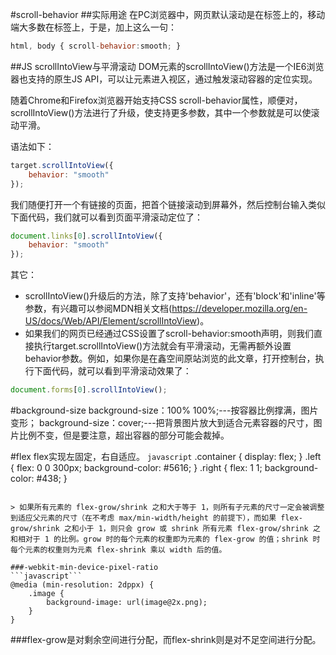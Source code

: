 #scroll-behavior
##实际用途
在PC浏览器中，网页默认滚动是在<html>标签上的，移动端大多数在<body>标签上，于是，加上这么一句：
```javascript 
html, body { scroll-behavior:smooth; }
```

##JS scrollIntoView与平滑滚动
DOM元素的scrollIntoView()方法是一个IE6浏览器也支持的原生JS API，可以让元素进入视区，通过触发滚动容器的定位实现。

随着Chrome和Firefox浏览器开始支持CSS scroll-behavior属性，顺便对，scrollIntoView()方法进行了升级，使支持更多参数，其中一个参数就是可以使滚动平滑。

语法如下：
```javascript
target.scrollIntoView({
    behavior: "smooth"
});
```
我们随便打开一个有链接的页面，把首个链接滚动到屏幕外，然后控制台输入类似下面代码，我们就可以看到页面平滑滚动定位了：
```javascript
document.links[0].scrollIntoView({
    behavior: "smooth"
});
```
其它：
- scrollIntoView()升级后的方法，除了支持'behavior'，还有'block'和'inline'等参数，有兴趣可以参阅MDN相关文档(https://developer.mozilla.org/en-US/docs/Web/API/Element/scrollIntoView)。
- 如果我们的网页已经通过CSS设置了scroll-behavior:smooth声明，则我们直接执行target.scrollIntoView()方法就会有平滑滚动，无需再额外设置behavior参数。例如，如果你是在鑫空间原站浏览的此文章，打开控制台，执行下面代码，就可以看到平滑滚动效果了：
```javascript
document.forms[0].scrollIntoView();
```
#background-size
background-size：100% 100%;---按容器比例撑满，图片变形；
background-size：cover;---把背景图片放大到适合元素容器的尺寸，图片比例不变，但是要注意，超出容器的部分可能会裁掉。

#flex
flex实现左固定，右自适应。
```javascript```
.container {
    display: flex;
}
.left {
    flex:  0 0 300px;
    background-color: #5616;
}
.right {
    flex:  1 1;
    background-color: #438; 
}
```

> 如果所有元素的 flex-grow/shrink 之和大于等于 1，则所有子元素的尺寸一定会被调整到适应父元素的尺寸（在不考虑 max/min-width/height 的前提下），而如果 flex-grow/shrink 之和小于 1，则只会 grow 或 shrink 所有元素 flex-grow/shrink 之和相对于 1 的比例。grow 时的每个元素的权重即为元素的 flex-grow 的值；shrink 时每个元素的权重则为元素 flex-shrink 乘以 width 后的值。

###-webkit-min-device-pixel-ratio
```javascript```
@media (min-resolution: 2dppx) {
    .image {
        background-image: url(image@2x.png);
    }
}
```

###flex-grow是对剩余空间进行分配，而flex-shrink则是对不足空间进行分配。